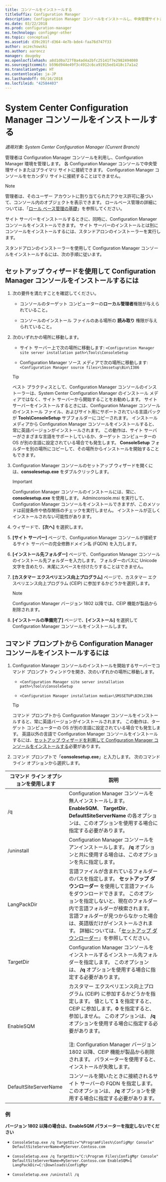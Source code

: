 ```yaml
---
title: コンソールをインストールする
titleSuffix: Configuration Manager
description: Configuration Manager コンソールをインストールし、中央管理サイトまたはプライマリ サイトに接続します。
ms.date: 03/22/2018
ms.prod: configuration-manager
ms.technology: configmgr-other
ms.topic: conceptual
ms.assetid: d39c201f-d364-4e7b-bde4-faa76d747f33
author: aczechowski
ms.author: aaroncz
manager: dougeby
ms.openlocfilehash: a8d1d0a727f0a4ad4a2bfc25141f7e2982494080
ms.sourcegitcommit: b596d944e49f3c4912c6ca91915ed1418c17a1a2
ms.translationtype: HT
ms.contentlocale: ja-JP
ms.lasthandoff: 08/16/2018
ms.locfileid: "42584403"
---
```

# <a name="install-the-system-center-configuration-manager-console"></a>System Center Configuration Manager コンソールをインストールする

*適用対象: System Center Configuration Manager (Current Branch)*

管理者は Configuration Manager コンソールを利用し、Configuration Manager 環境を管理します。 各 Configuration Manager コンソールで中央管理サイトまたはプライマリ サイトに接続できます。 Configuration Manager コンソールをセカンダリ サイトに接続することはできません。

> [!NOTE]  
>  管理者は、そのユーザー アカウントに割り当てられたアクセス許可に基づいて、コンソール内のオブジェクトを表示できます。 ロールベース管理の詳細については、「[ロール ベース管理の基礎](../../../../core/understand/fundamentals-of-role-based-administration.md)」を参照してください。  

 サイト サーバーをインストールするときに、同時に、Configuration Manager コンソールをインストールできます。 サイト サーバーのインストールとは別にコンソールをインストールするには、スタンドアロンのインストーラーを実行します。  

 スタンドアロンのインストーラーを使用して Configuration Manager コンソールをインストールするには、次の手順に従います。  

## <a name="to-install-the-configuration-manager-console-by-using-the-setup-wizard"></a>セットアップ ウィザードを使用して Configuration Manager コンソールをインストールするには  

1.  次の要件を満たすことを確認してください。  

    -  コンソールのターゲット コンピューターの**ローカル管理者**権限が与えられていること。  

    -   コンソールのインストール ファイルのある場所の **読み取り** 権限が与えられていること。  

2.  次のいずれかの場所に移動します。  

    -   サイト サーバー上で次の場所に移動します: `<Configuration Manager site server installation path>\Tools\ConsoleSetup`  

    -   Configuration Manager ソース メディアで次の場所に移動します: `<Configuration Manager source files>\Smssetup\Bin\I386`  

    > [!TIP]  
    >  ベスト プラクティスとして、Configuration Manager コンソールのインストーラーは、System Center Configuration Manager のインストール メディアではなく、サイト サーバーから開始することをお勧めします。 サイト サーバーをインストールするときには、Configuration Manager コンソールのインストール ファイル、およびサイト用にサポートされている言語パックが **Tools\ConsoleSetup** サブフォルダーにコピーされます。 インストール メディアから Configuration Manager コンソールをインストールすると、常に英語バージョンがインストールされます。 この動作は、サイト サーバーがさまざまな言語をサポートしているか、ターゲット コンピューターの OS が別の言語に設定されている場合でも発生します。 **ConsoleSetup** フォルダーを別の場所にコピーして、その場所からインストールを開始することもできます。

3.  Configuration Manager コンソールのセットアップ ウィザードを開くには、**consolesetup.exe** をダブルクリックします。  

    > [!IMPORTANT]  
    >  Configuration Manager コンソールのインストールには、常に、**consolesetup.exe** を使用します。 Adminconsole.msi を実行して、Configuration Manager コンソールをインストールできますが、このメソッドは前提条件や依存関係のチェックを実行しません。 インストールが正しくインストールされない可能性があります。  

4.  ウィザードで、**[次へ]** を選択します。  

5.  **[サイト サーバー]** ページで、Configuration Manager コンソールが接続するサイト サーバーの完全修飾ドメイン名 (FQDN) を入力します。  

6.  **[インストール先フォルダー]** ページで、Configuration Manager コンソールのインストール先フォルダーを入力します。 フォルダーのパスに Unicode 文字を含めたり、末尾にスペースを付けたりすることはできません。  

7.  **[カスタマー エクスペリエンス向上プログラム]** ページで、カスタマー エクスペリエンス向上プログラム (CEIP) に参加するかどうかを選択します。  
    > [!Note]  
    > Configuration Manager バージョン 1802 以降では、CEIP 機能が製品から削除されます。

8.  **[インストールの準備完了]** ページで、**[インストール]** を選択して Configuration Manager コンソールをインストールします。  



## <a name="to-install-the-configuration-manager-console-from-a-command-prompt"></a>コマンド プロンプトから Configuration Manager コンソールをインストールするには  

1.  Configuration Manager コンソールのインストールを開始するサーバーでコマンド プロンプト ウィンドウを開き、次のいずれかの場所に移動します。  

    -   `<Configuration Manager site server installation path>\Tools\ConsoleSetup`  

    -   `<Configuration Manager installation media>\SMSSETUP\BIN\I386`  

    > [!TIP]  
    >  コマンド プロンプトから Configuration Manager コンソールをインストールすると、常に英語バージョンがインストールされます。 この動作は、ターゲット コンピューターの OS が別の言語に設定されている場合でも発生します。 英語以外の言語で Configuration Manager コンソールをインストールするには、[セットアップ ウィザードを利用して Configuration Manager コンソールをインストールする](#to-install-the-configuration-manager-console-by-using-the-setup-wizard)必要があります。  

2.  コマンド プロンプトで「**consolesetup.exe**」と入力します。 次のコマンド ライン オプションから選択します。  

|  コマンド ライン オプションを使用します     | 説明     |
  |-------------|-------------|
  |/q|Configuration Manager コンソールを無人インストールします。 **EnableSQM**、 **TargetDir**、 **DefaultSiteServerName** の各オプションは、このオプションを使用する場合に指定する必要があります。|  
  |/uninstall|Configuration Manager コンソールをアンインストールします。 **/q** オプションと共に使用する場合は、このオプションを先に指定します。|  
  |LangPackDir|言語ファイルが含まれているフォルダーのパスを指定します。 **セットアップ ダウンローダー** を使用して言語ファイルをダウンロードできます。 このオプションを指定しないと、現在のフォルダー内で言語フォルダーが検索されます。 言語フォルダーが見つからなかった場合は、英語版だけがインストールされます。 詳細については、「[セットアップ ダウンローダー](setup-downloader.md)」を参照してください。|  
  |TargetDir|Configuration Manager コンソールをインストールするインストール先フォルダーを指定します。 このオプションは、 **/q** オプションを使用する場合に指定する必要があります。|  
  |EnableSQM|カスタマー エクスペリエンス向上プログラム (CEIP) に参加するかどうかを指定します。 値として **1** を指定すると、CEIP に参加します。**0** を指定すると、参加しません。 このオプションは、 **/q** オプションを使用する場合に指定する必要があります。</br></br>注: Configuration Manager バージョン 1802 以降、CEIP 機能が製品から削除されます。  パラメーターを使用すると、インストールが失敗します。|  
  |DefaultSiteServerName|コンソールを開いたときに接続されるサイト サーバーの FQDN を指定します。 このオプションは、 **/q** オプションを使用する場合に指定する必要があります。|  


  ### <a name="examples"></a>例
  **バージョン 1802 以降の場合は、EnableSQM パラメーターを指定しないでください**
  -  `ConsoleSetup.exe /q TargetDir="%ProgramFiles%\ConfigMgr Console" DefaultSiteServerName=MyServer.Contoso.com`

  -  `ConsoleSetup.exe /q TargetDir="C:\Program Files\ConfigMgr Console" DefaultSiteServerName=MyServer.Contoso.com EnableSQM=1  LangPackDir=C:\Downloads\ConfigMgr`  

  -  `ConsoleSetup.exe /uninstall /q`  

